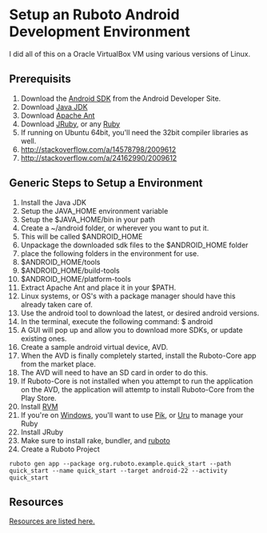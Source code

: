# Setup an Ruboto Android Development Environment

I did all of this on a Oracle VirtualBox VM using various versions of Linux.

## Prerequisits  

1. Download the [Android SDK](http://developer.android.com/sdk/index.html) from the Android Developer Site.
2. Download [Java JDK](http://www.oracle.com/technetwork/java/javase/downloads/index.html)
3. Download [Apache Ant](http://ant.apache.org/)
4. Download [JRuby](http://jruby.org/), or any [Ruby](https://www.ruby-lang.org/en/)
5. If running on Ubuntu 64bit, you'll need the 32bit compiler libraries as well.
  1. http://stackoverflow.com/a/14578798/2009612
  2. http://stackoverflow.com/a/24162990/2009612

## Generic Steps to Setup a Environment

1. Install the Java JDK
  1. Setup the JAVA_HOME environment variable
  2. Setup the $JAVA_HOME/bin in your path
2. Create a ~/android folder, or wherever you want to put it.
  1. This will be called $ANDROID_HOME
3. Unpackage the downloaded sdk files to the $ANDROID_HOME folder
4. place the following folders in the environment for use.
  1. $ANDROID_HOME/tools
  2. $ANDROID_HOME/build-tools
  3. $ANDROID_HOME/platform-tools
5. Extract Apache Ant and place it in your $PATH.
  1. Linux systems, or OS's with a package manager should have this already taken care of.  
6. Use the android tool to download the latest, or desired android versions.
  1. In the terminal, execute the following command: $ android
  2. A GUI will pop up and allow you to download more SDKs, or update existing ones.
7. Create a sample android virtual device, AVD.
  1. When the AVD is finally completely started, install the Ruboto-Core app from the market place.
  2. The AVD will need to have an SD card in order to do this.
  3. If Ruboto-Core is not installed when you attempt to run the application on the AVD, the application will attemtp to install Ruboto-Core from the Play Store. 
8. Install [RVM](https://rvm.io/)
  1. If you're on [Windows](Setup_On_Windows.md), you'll want to use [Pik](https://github.com/vertiginous/pik), or [Uru](https://bitbucket.org/jonforums/uru) to manage your Ruby
9. Install JRuby
10. Make sure to install rake, bundler, and [ruboto](https://github.com/ruboto/ruboto)
11. Create a Ruboto Project
```
ruboto gen app --package org.ruboto.example.quick_start --path quick_start --name quick_start --target android-22 --activity quick_start
```

## Resources

[Resources are listed here.](Resource_Links.md)
